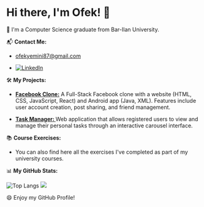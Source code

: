 # Hi there, I'm Ofek! 👋
:open_book: I'm a Computer Science graduate from Bar-Ilan University.

📬 **Contact Me:**
- [ofekyemini87@gmail.com](mailto:ofekyemini87@gmail.com)

- [![LinkedIn](https://img.shields.io/badge/linkedin-%230077B5.svg?style=for-the-badge&logo=linkedin&logoColor=white)](https://www.linkedin.com/in/ofek-yemini/)

🛠️ **My Projects:**

- **[Facebook Clone:](https://github.com/ofekyem/Facebook-Project)**
  A Full-Stack Facebook clone with a website (HTML, CSS, JavaScript, React) and Android app (Java, XML). Features include user account creation, post sharing, and friend management.

- **[Task Manager: ](https://github.com/ofekyem/Task-Manager)**
  Web application that allows registered users to view and manage their personal tasks through an interactive carousel interface.

📚 **Course Exercises:**
- You can also find here all the exercises I've completed as part of my university courses.


📊 **My GitHub Stats:** 

![Top Langs](https://github-readme-stats.vercel.app/api/top-langs/?username=ofekyem&layout=compact&theme=discord_old_blurple) 
![](https://komarev.com/ghpvc/?username=ofekyem&style=pixel)

:smile: Enjoy my GitHub Profile! 
